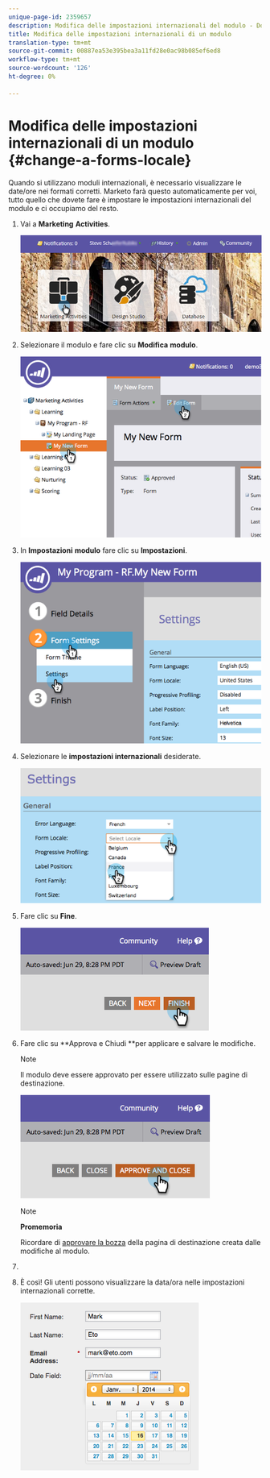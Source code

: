 ```yaml
---
unique-page-id: 2359657
description: Modifica delle impostazioni internazionali del modulo - Documenti Marketo - Documentazione prodotto
title: Modifica delle impostazioni internazionali di un modulo
translation-type: tm+mt
source-git-commit: 00887ea53e395bea3a11fd28e0ac98b085ef6ed8
workflow-type: tm+mt
source-wordcount: '126'
ht-degree: 0%

---
```



# Modifica delle impostazioni internazionali di un modulo {#change-a-forms-locale}

Quando si utilizzano moduli internazionali, è necessario visualizzare le date/ore nei formati corretti. Marketo farà questo automaticamente per voi, tutto quello che dovete fare è impostare le impostazioni internazionali del modulo e ci occupiamo del resto.

1. Vai a **Marketing** **Activities**.

   ![](assets/login-marketing-activities-7.png)

1. Selezionare il modulo e fare clic su **Modifica** **modulo**.

   ![](assets/image2014-9-15-12-3a52-3a52.png)

1. In **Impostazioni** **modulo** fare clic su **Impostazioni**.

   ![](assets/image2014-9-15-12-3a53-3a23.png)

1. Selezionare le **impostazioni internazionali** desiderate.

   ![](assets/image2014-9-15-12-3a53-3a35.png)

1. Fare clic su **Fine**.

   ![](assets/image2014-9-15-12-3a53-3a43.png)

1. Fare clic su **Approva e Chiudi **per applicare e salvare le modifiche.

   >[!NOTE]
   >
   >Il modulo deve essere approvato per essere utilizzato sulle pagine di destinazione.

   ![](assets/image2014-9-15-12-3a53-3a52.png)

   >[!NOTE]
   >
   >**Promemoria**
   >
   >
   >Ricordare di [approvare la bozza](../../../../product-docs/demand-generation/landing-pages/understanding-landing-pages/approve-unapprove-or-delete-a-landing-page.md) della pagina di destinazione creata dalle modifiche al modulo.

1. 
1. È così! Gli utenti possono visualizzare la data/ora nelle impostazioni internazionali corrette.

   ![](assets/image2014-9-15-12-3a53-3a59.png)

